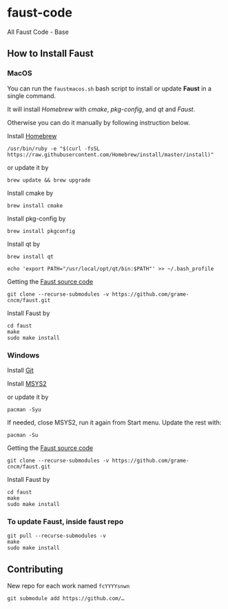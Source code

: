 # faust-code

All Faust Code - Base

## How to Install Faust

### MacOS

You can run the `faustmacos.sh` bash script to install or update **Faust** in a single command.

It will install *Homebrew* with *cmake*, *pkg-config*, and *qt* and *Faust*.

Otherwise you can do it manually by following instruction below.

Install [Homebrew](https://brew.sh)

`/usr/bin/ruby -e "$(curl -fsSL https://raw.githubusercontent.com/Homebrew/install/master/install)"`

or update it by

`brew update && brew upgrade`

Install cmake by

`brew install cmake`

Install pkg-config by

`brew install pkgconfig`

Install qt by

`brew install qt`

`echo 'export PATH="/usr/local/opt/qt/bin:$PATH"' >> ~/.bash_profile`

Getting the [Faust source code](https://github.com/grame-cncm/faust)

```
git clone --recurse-submodules -v https://github.com/grame-cncm/faust.git
```

Install Faust by

```
cd faust
make
sudo make install
```

### Windows

Install [Git](https://desktop.github.com)

Install [MSYS2](http://www.msys2.org)

or update it by

```
pacman -Syu
```

If needed, close MSYS2, run it again from Start menu. Update the rest with:

```
pacman -Su
```

Getting the [Faust source code](https://github.com/grame-cncm/faust)

```
git clone --recurse-submodules -v https://github.com/grame-cncm/faust.git
```

Install Faust by

```
cd faust
make
sudo make install
```

### To update Faust, inside faust repo

```
git pull --recurse-submodules -v
make
sudo make install
```

## Contributing

New repo for each work named `fcYYYYsnwn`

`git submodule add https://github.com/…`
